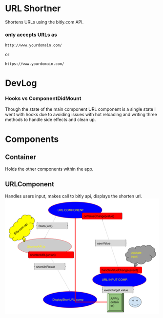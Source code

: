 # URL Shortner
Shortens URLs using the bitly.com API.

### only accepts URLs as
```
http://www.yourdomain.com/
```
or
```
https://www.yourdomain.com/
```

# DevLog
### Hooks vs ComponentDidMount
Though the state of the main component URL component is a single state I went with hooks due to avoiding issues with hot reloading and writing
three methods to handle side effects and clean up.
# Components
## Container
Holds the other components within the app.

## URLComponent
Handles users input, makes call to bitly api, displays the shorten url.
![Diagram](./public/urlDiagram.svg)

